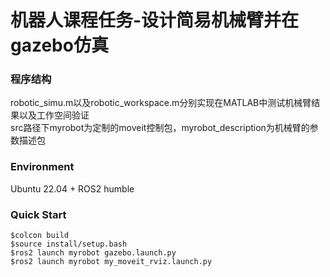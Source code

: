 # 机器人课程任务-设计简易机械臂并在gazebo仿真  
### 程序结构
robotic_simu.m以及robotic_workspace.m分别实现在MATLAB中测试机械臂结果以及工作空间验证  
src路径下myrobot为定制的moveit控制包，myrobot_description为机械臂的参数描述包
### Environment
Ubuntu 22.04 + ROS2 humble
### Quick Start
```$colcon build```  
```$source install/setup.bash```  
```$ros2 launch myrobot gazebo.launch.py```  
```$ros2 launch myrobot my_moveit_rviz.launch.py```  
